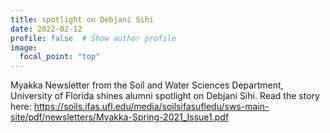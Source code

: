 ```yaml
---
title: spotlight on Debjani Sihi
date: 2022-02-12
profile: false  # Show author profile
image:
  focal_point: "top"
---
```


Myakka Newsletter from the Soil and Water Sciences Department, University of Florida shines alumni spotlight on Debjani Sihi. Read the story here: https://soils.ifas.ufl.edu/media/soilsifasufledu/sws-main-site/pdf/newsletters/Myakka-Spring-2021_Issue1.pdf 
